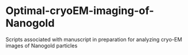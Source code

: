 Optimal-cryoEM-imaging-of-Nanogold
==================================

Scripts associated with manuscript in preparation for analyzing cryo-EM images of Nanogold particles
